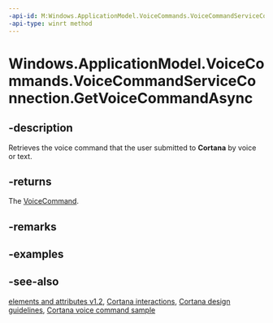----api-id: M:Windows.ApplicationModel.VoiceCommands.VoiceCommandServiceConnection.GetVoiceCommandAsync
-api-type: winrt method
---<!-- Method syntaxpublic Windows.Foundation.IAsyncOperation<Windows.ApplicationModel.VoiceCommands.VoiceCommand> GetVoiceCommandAsync()--># Windows.ApplicationModel.VoiceCommands.VoiceCommandServiceConnection.GetVoiceCommandAsync## -descriptionRetrieves the voice command that the user submitted to **Cortana** by voice or text.## -returnsThe [VoiceCommand](voicecommand.md).## -remarks## -examples## -see-also[ elements and attributes v1.2](voice_command_elements_and_attributes_1_2.md), [Cortana interactions](http://msdn.microsoft.com/library/4c11a7cf-da26-4ca1-a9b9-fe52670101f5), [Cortana design guidelines](http://msdn.microsoft.com/library/a92c084b-9913-4718-9a04-569d51ace55d), [Cortana voice command sample](http://go.microsoft.com/fwlink/p/?LinkID=619899)